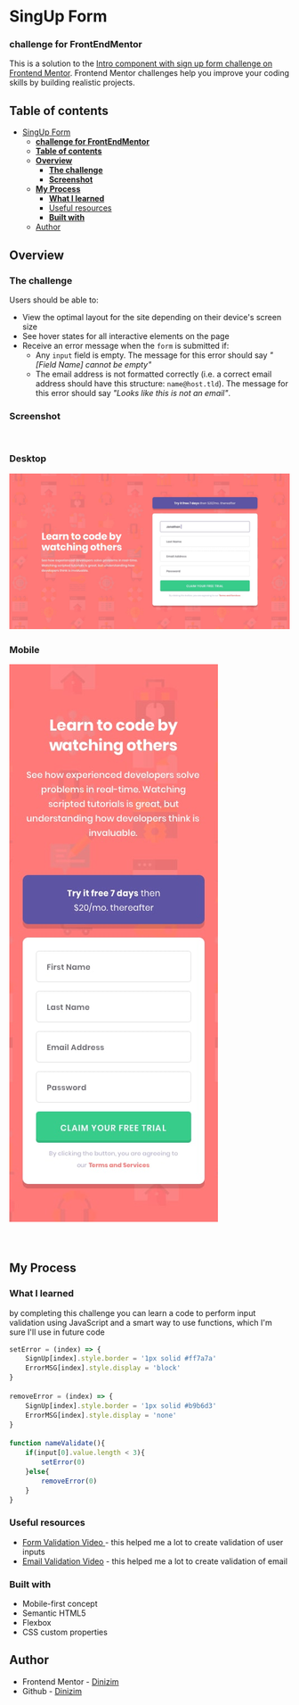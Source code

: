 # SingUp Form
### **challenge for FrontEndMentor**

This is a solution to the [Intro component with sign up form challenge on Frontend Mentor](https://www.frontendmentor.io/challenges/intro-component-with-signup-form-5cf91bd49edda32581d28fd1). Frontend Mentor challenges help you improve your coding skills by building realistic projects. 

## **Table of contents**

- [SingUp Form](#singup-form)
    - [**challenge for FrontEndMentor**](#challenge-for-frontendmentor)
  - [**Table of contents**](#table-of-contents)
  - [**Overview**](#overview)
    - [**The challenge**](#the-challenge)
    - [**Screenshot**](#screenshot)
  - [**My Process**](#my-process)
    - [**What I learned**](#what-i-learned)
    - [Useful resources](#useful-resources)
    - [**Built with**](#built-with)
  - [Author](#author)

## **Overview**

### **The challenge**

Users should be able to:

- View the optimal layout for the site depending on their device's screen size
- See hover states for all interactive elements on the page
- Receive an error message when the `form` is submitted if:
  - Any `input` field is empty. The message for this error should say *"[Field Name] cannot be empty"*
  - The email address is not formatted correctly (i.e. a correct email address should have this structure: `name@host.tld`). The message for this error should say *"Looks like this is not an email"*.


### **Screenshot**
<br>

<h3> <strong> Desktop </strong </h3>

![Challege](assets/images/design/desktop-design.jpg)

<h3> <strong> Mobile </strong </h3>

![Challege](assets/images/design/mobile-design.jpg)

<br>

## **My Process**
### **What I learned**
 
by completing this challenge you can learn a code to perform input validation using JavaScript and a smart way to use functions, which I'm sure I'll use in future code


```js
setError = (index) => {
    SignUp[index].style.border = '1px solid #ff7a7a'
    ErrorMSG[index].style.display = 'block'
}

removeError = (index) => {
    SignUp[index].style.border = '1px solid #b9b6d3'
    ErrorMSG[index].style.display = 'none'
}

function nameValidate(){
    if(input[0].value.length < 3){
        setError(0)
    }else{
        removeError(0)
    }
}  

```
### Useful resources

- [Form Validation Video ](https://youtu.be/YcTkoIAi0Bg) - this helped me a lot to create validation of user inputs
- [Email Validation Video](https://youtu.be/0EHlU55ZfbA) - this helped me a lot to create validation of email 	




### **Built with**


- Mobile-first concept
- Semantic HTML5 
- Flexbox
- CSS custom properties

## Author

- Frontend Mentor - [Dinizim](https://www.frontendmentor.io/profile/Dinizim)
- Github - [Dinizim](https://github.com/Dinizim)
